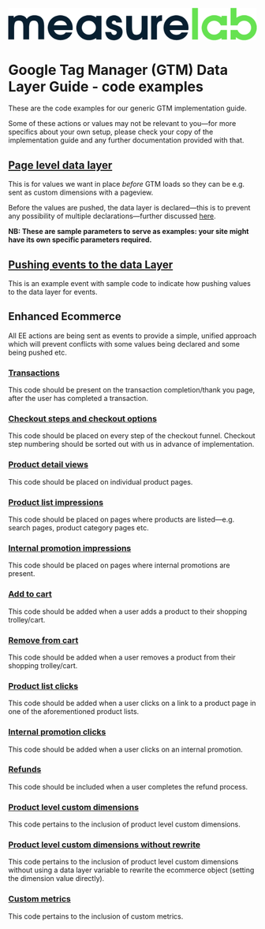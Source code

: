 ![Measurelab logo](/measurelab_black.png)
# Google Tag Manager (GTM) Data Layer Guide - code examples
These are the code examples for our generic GTM implementation guide.

Some of these actions or values may not be relevant to you—for more specifics about your own setup, please check your copy of the implementation guide and any further documentation provided with that.

## [Page level data layer](/page-dl.js)

This is for values we want in place *before* GTM loads so they can be e.g. sent as custom dimensions with a pageview.

Before the values are pushed, the data layer is declared—this is to prevent any possibility of multiple declarations—further discussed [here](https://www.simoahava.com/gtm-tips/datalayer-declaration-vs-push/).

**NB: These are sample parameters to serve as examples: your site might have its own specific parameters required.**

## [Pushing events to the data Layer](/events-dl.js)

This is an example event with sample code to indicate how pushing values to the data layer for events.

## Enhanced Ecommerce

All EE actions are being sent as events to provide a simple, unified approach which will prevent conflicts with some values being declared and some being pushed etc.

### [Transactions](/ec-transaction.js)

This code should be present on the transaction completion/thank you page, after the user has completed a transaction.

### [Checkout steps and checkout options](/ec-checkout.js)

This code should be placed on every step of the checkout funnel. Checkout step numbering should be sorted out with us in advance of implementation.

### [Product detail views](/ec-detail.js)

This code should be placed on individual product pages.

### [Product list impressions](/ec-prod-imp.js)

This code should be placed on pages where products are listed—e.g. search pages, product category pages etc.

### [Internal promotion impressions](/ec-promo-imp.js)

This code should be placed on pages where internal promotions are present.

### [Add to cart](/ec-a2c.js)

This code should be added when a user adds a product to their shopping trolley/cart.

### [Remove from cart](/ec-rfc.js)

This code should be added when a user removes a product from their shopping trolley/cart.

### [Product list clicks](/ec-prod-click.js)

This code should be added when a user clicks on a link to a product page in one of the aforementioned product lists.

### [Internal promotion clicks](/ec-promo-click.js)

This code should be added when a user clicks on an internal promotion.

### [Refunds](/ec-refund.js)

This code should be included when a user completes the refund process.

### [Product level custom dimensions](/product-level-cust-dim.js)

This code pertains to the inclusion of product level custom dimensions.

### [Product level custom dimensions without rewrite](/product-level-cust-dim-index.js)

This code pertains to the inclusion of product level custom dimensions without using a data layer variable to rewrite the ecommerce object (setting the dimension value directly).

### [Custom metrics](/custom-metrics.js)

This code pertains to the inclusion of custom metrics.
